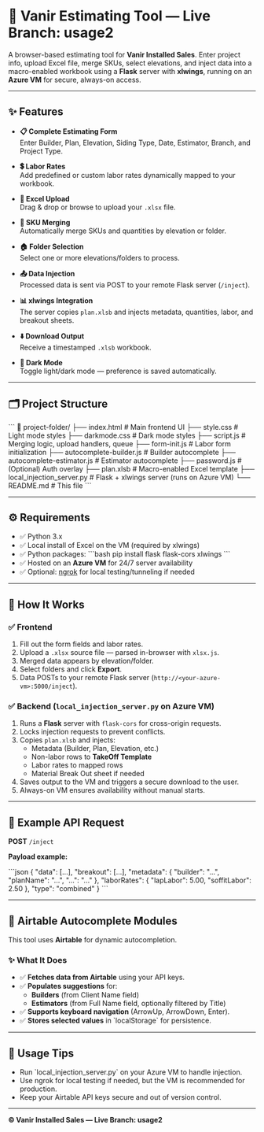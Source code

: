 
# 🚧 Vanir Estimating Tool — Live Branch: usage2

A browser-based estimating tool for **Vanir Installed Sales**. Enter project info, upload Excel file, merge SKUs, select elevations, and inject data into a macro-enabled workbook using a **Flask** server with **xlwings**, running on an **Azure VM** for secure, always-on access.

---

## ✨ Features

- **📋 Complete Estimating Form**  
  Enter Builder, Plan, Elevation, Siding Type, Date, Estimator, Branch, and Project Type.

- **💲 Labor Rates**  
  Add predefined or custom labor rates dynamically mapped to your workbook.

- **📂 Excel Upload**  
  Drag & drop or browse to upload your `.xlsx` file.

- **🔗 SKU Merging**  
  Automatically merge SKUs and quantities by elevation or folder.

- **🏠 Folder Selection**  
  Select one or more elevations/folders to process.

- **📤 Data Injection**  
  Processed data is sent via POST to your remote Flask server (`/inject`).

- **📊 xlwings Integration**  
  The server copies `plan.xlsb` and injects metadata, quantities, labor, and breakout sheets.

- **⬇️ Download Output**  
  Receive a timestamped `.xlsb` workbook.

- **🌙 Dark Mode**  
  Toggle light/dark mode — preference is saved automatically.

---

## 🗂️ Project Structure

\`\`\`
📁 project-folder/
├── index.html                 # Main frontend UI
├── style.css                  # Light mode styles
├── darkmode.css               # Dark mode styles
├── script.js                  # Merging logic, upload handlers, queue
├── form-init.js               # Labor form initialization
├── autocomplete-builder.js    # Builder autocomplete
├── autocomplete-estimator.js  # Estimator autocomplete
├── password.js                # (Optional) Auth overlay
├── plan.xlsb                  # Macro-enabled Excel template
├── local_injection_server.py  # Flask + xlwings server (runs on Azure VM)
└── README.md                  # This file
\`\`\`

---

## ⚙️ Requirements

- ✅ Python 3.x  
- ✅ Local install of Excel on the VM (required by xlwings)  
- ✅ Python packages:
  \`\`\`bash
  pip install flask flask-cors xlwings
  \`\`\`
- ✅ Hosted on an **Azure VM** for 24/7 server availability  
- ✅ Optional: [ngrok](https://ngrok.com/) for local testing/tunneling if needed

---

## 🔄 How It Works

### ✅ Frontend

1. Fill out the form fields and labor rates.
2. Upload a `.xlsx` source file — parsed in-browser with `xlsx.js`.
3. Merged data appears by elevation/folder.
4. Select folders and click **Export**.
5. Data POSTs to your remote Flask server (`http://<your-azure-vm>:5000/inject`).

### ✅ Backend (`local_injection_server.py` on Azure VM)

1. Runs a **Flask** server with `flask-cors` for cross-origin requests.
2. Locks injection requests to prevent conflicts.
3. Copies `plan.xlsb` and injects:
   - Metadata (Builder, Plan, Elevation, etc.)
   - Non-labor rows to **TakeOff Template**
   - Labor rates to mapped rows
   - Material Break Out sheet if needed
4. Saves output to the VM and triggers a secure download to the user.
5. Always-on VM ensures availability without manual starts.

---

## 📡 Example API Request

**POST** `/inject`

**Payload example:**

\`\`\`json
{
  "data": [...],
  "breakout": [...],
  "metadata": {
    "builder": "...",
    "planName": "...",
    "...": "..."
  },
  "laborRates": {
    "lapLabor": 5.00,
    "soffitLabor": 2.50
  },
  "type": "combined"
}
\`\`\`

---

## 🔗 Airtable Autocomplete Modules

This tool uses **Airtable** for dynamic autocompletion.

### ✨ What It Does

- ✅ **Fetches data from Airtable** using your API keys.
- ✅ **Populates suggestions** for:
  - **Builders** (from Client Name field)
  - **Estimators** (from Full Name field, optionally filtered by Title)
- ✅ **Supports keyboard navigation** (ArrowUp, ArrowDown, Enter).
- ✅ **Stores selected values** in \`localStorage\` for persistence.

---

## 🏁 Usage Tips

- Run \`local_injection_server.py\` on your Azure VM to handle injection.
- Use ngrok for local testing if needed, but the VM is recommended for production.
- Keep your Airtable API keys secure and out of version control.

---

**© Vanir Installed Sales — Live Branch: usage2**
